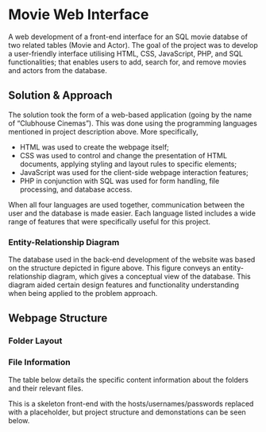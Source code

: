 # Movie Web Interface
A web development of a front-end interface for an SQL movie databse of two related tables (Movie and Actor). The goal of the project was to develop a user-friendly interface utilising HTML, CSS, JavaScript, PHP, and SQL functionalities; that enables users to add, search for, and remove movies and actors from the database.

## Solution & Approach
The solution took the form of a web-based application (going by the name of “Clubhouse Cinemas”). This was done using the programming languages mentioned in project description above. More specifically,
- HTML was used to create the webpage itself;
- CSS was used to control and change the presentation of HTML documents, applying styling and layout rules to specific elements;
- JavaScript was used for the client-side webpage interaction features;
- PHP in conjunction with SQL was used for form handling, file processing, and database access.

When all four languages are used together, communication between the user and the database is made easier. Each language listed includes a wide range of features that were specifically useful for this project. 

### Entity-Relationship Diagram

The database used in the back-end development of the website was based on the structure depicted in figure above. This figure conveys an entity-relationship diagram, which gives a conceptual view of the database. This diagram aided certain design features and functionality understanding when being applied to the problem approach.

## Webpage Structure

### Folder Layout


### File Information
The table below details the specific content information about the folders and their relevant files.









This is a skeleton front-end with the hosts/usernames/passwords replaced with a placeholder, but project structure and demonstations can be seen below.
